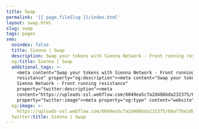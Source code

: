 ```yaml
---
title: Swap
permalink: '{{ page.fileSlug }}/index.html'
layout: swap.html
slug: swap
tags: pages
seo:
  noindex: false
  title: Sienna | Swap
  description: Swap your tokens with Sienna Network - Front running resistance
  og:title: Sienna | Swap
  additional_tags: >-
    <meta content="Swap your tokens with Sienna Network - Front running
    resistance" property="og:description"><meta content="Swap your tokens with
    Sienna Network - Front running resistance"
    property="twitter:description"><meta
    content="https://uploads-ssl.webflow.com/6049ea5c7a2d486bda232375/60a77be1dbf7c429d5001b6e_Open%20Graph%20Image%20Frontpage%202.0.jpg"
    property="twitter:image"><meta property="og:type" content="website">
  og:image: >-
    https://uploads-ssl.webflow.com/6049ea5c7a2d486bda232375/60a77be1dbf7c429d5001b6e_Open%20Graph%20Image%20Frontpage%202.0.jpg
  twitter:title: Sienna | Swap
---
```



